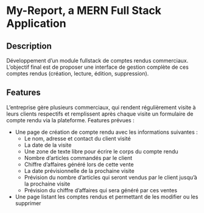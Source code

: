 # My-Report, a MERN Full Stack Application

## Description

Développement d’un module fullstack de comptes rendus commerciaux. L’objectif final est de proposer une interface de gestion complète de ces comptes rendus (création, lecture, édition, suppression).

## Features

L’entreprise gère plusieurs commerciaux, qui rendent régulièrement visite à leurs clients respectifs et remplissent après chaque visite un formulaire de compte rendu via la plateforme.
Features prévues :

- Une page de création de compte rendu avec les informations suivantes :
  - Le nom, adresse et contact du client visité
  - La date de la visite
  - Une zone de texte libre pour écrire le corps du compte rendu
  - Nombre d’articles commandés par le client
  - Chiffre d’affaires généré lors de cette vente
  - La date prévisionnelle de la prochaine visite
  - Prévision du nombre d’articles qui seront vendus par le client jusqu’à la prochaine visite
  - Prévision du chiffre d’affaires qui sera généré par ces ventes
- Une page listant les comptes rendus et permettant de les modifier ou les supprimer
